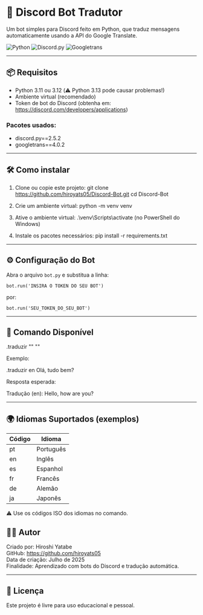 # 🤖 Discord Bot Tradutor

Um bot simples para Discord feito em Python, que traduz mensagens automaticamente usando a API do Google Translate.

![Python](https://img.shields.io/badge/Feito%20com-Python%203.11-blue?style=flat&logo=python)
![Discord.py](https://img.shields.io/badge/discord.py-2.5.2-blueviolet)
![Googletrans](https://img.shields.io/badge/googletrans-4.0.2-green)

---

## 📦 Requisitos

- Python 3.11 ou 3.12 (⚠️ Python 3.13 pode causar problemas!)
- Ambiente virtual (recomendado)
- Token de bot do Discord (obtenha em: https://discord.com/developers/applications)

### Pacotes usados:
- discord.py==2.5.2
- googletrans==4.0.2

---

## 🛠️ Como instalar

1. Clone ou copie este projeto:
   git clone https://github.com/hiroyats05/Discord-Bot.git
   cd Discord-Bot

2. Crie um ambiente virtual:
   python -m venv venv

3. Ative o ambiente virtual:
   .\venv\Scripts\activate        (no PowerShell do Windows)

4. Instale os pacotes necessários:
   pip install -r requirements.txt

---

## ⚙️ Configuração do Bot

Abra o arquivo `bot.py` e substitua a linha:

    bot.run('INSIRA O TOKEN DO SEU BOT')

por:

    bot.run('SEU_TOKEN_DO_SEU_BOT')

---

## 💬 Comando Disponível

.traduzir "<idioma>" "<mensagem>"

Exemplo:

.traduzir en Olá, tudo bem?

Resposta esperada:

Tradução (en): Hello, how are you?

---

## 🌍 Idiomas Suportados (exemplos)

| Código | Idioma     |
|--------|------------|
| pt     | Português  |
| en     | Inglês     |
| es     | Espanhol   |
| fr     | Francês    |
| de     | Alemão     |
| ja     | Japonês    |

⚠️ Use os códigos ISO dos idiomas no comando.

## 👨‍💻 Autor

Criado por: Hiroshi Yatabe  
GitHub: https://github.com/hiroyats05  
Data de criação: Julho de 2025  
Finalidade: Aprendizado com bots do Discord e tradução automática.

---

## 📝 Licença

Este projeto é livre para uso educacional e pessoal.
